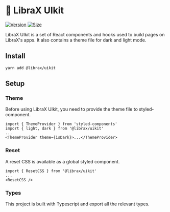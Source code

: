 # 🌟 LibraX UIkit

[![Version](https://img.shields.io/npm/v/@librax/uikit)](https://www.npmjs.com/package/@librax/uikit) [![Size](https://img.shields.io/bundlephobia/min/@librax/uikit)](https://www.npmjs.com/package/@librax/uikit)

LibraX UIkit is a set of React components and hooks used to build pages on LibraX's apps. It also contains a theme file for dark and light mode.

## Install

`yarn add @librax/uikit`


## Setup

### Theme

Before using LibraX UIkit, you need to provide the theme file to styled-component.

```
import { ThemeProvider } from 'styled-components'
import { light, dark } from '@librax/uikit'
...
<ThemeProvider theme={isDark}>...</ThemeProvider>
```

### Reset

A reset CSS is available as a global styled component.

```
import { ResetCSS } from '@librax/uikit'
...
<ResetCSS />
```

### Types

This project is built with Typescript and export all the relevant types.
